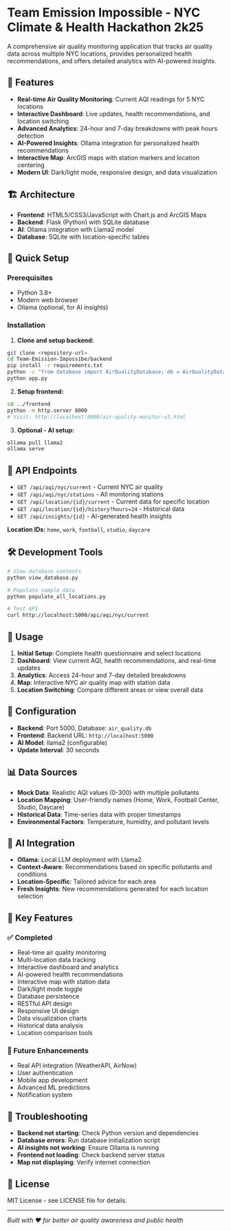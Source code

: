 # Team Emission Impossible - NYC Climate & Health Hackathon 2k25

A comprehensive air quality monitoring application that tracks air quality data across multiple NYC locations, provides personalized health recommendations, and offers detailed analytics with AI-powered insights.

## 🌟 Features

- **Real-time Air Quality Monitoring**: Current AQI readings for 5 NYC locations
- **Interactive Dashboard**: Live updates, health recommendations, and location switching
- **Advanced Analytics**: 24-hour and 7-day breakdowns with peak hours detection
- **AI-Powered Insights**: Ollama integration for personalized health recommendations
- **Interactive Map**: ArcGIS maps with station markers and location centering
- **Modern UI**: Dark/light mode, responsive design, and data visualization

## 🏗️ Architecture

- **Frontend**: HTML5/CSS3/JavaScript with Chart.js and ArcGIS Maps
- **Backend**: Flask (Python) with SQLite database
- **AI**: Ollama integration with Llama2 model
- **Database**: SQLite with location-specific tables

## 🚀 Quick Setup

### Prerequisites
- Python 3.8+
- Modern web browser
- Ollama (optional, for AI insights)

### Installation

1. **Clone and setup backend:**
```bash
git clone <repository-url>
cd Team-Emission-Impossibe/backend
pip install -r requirements.txt
python -c "from database import AirQualityDatabase; db = AirQualityDatabase(); db.initialize_db()"
python app.py
```

2. **Setup frontend:**
```bash
cd ../frontend
python -m http.server 8000
# Visit: http://localhost:8000/air-quality-monitor-v3.html
```

3. **Optional - AI setup:**
```bash
ollama pull llama2
ollama serve
```

## 📡 API Endpoints

- `GET /api/aqi/nyc/current` - Current NYC air quality
- `GET /api/aqi/nyc/stations` - All monitoring stations  
- `GET /api/location/{id}/current` - Current data for specific location
- `GET /api/location/{id}/history?hours=24` - Historical data
- `GET /api/insights/{id}` - AI-generated health insights

**Location IDs:** `home`, `work`, `football`, `studio`, `daycare`

## 🛠️ Development Tools

```bash
# View database contents
python view_database.py

# Populate sample data
python populate_all_locations.py

# Test API
curl http://localhost:5000/api/aqi/nyc/current
```

## 📱 Usage

1. **Initial Setup**: Complete health questionnaire and select locations
2. **Dashboard**: View current AQI, health recommendations, and real-time updates
3. **Analytics**: Access 24-hour and 7-day detailed breakdowns
4. **Map**: Interactive NYC air quality map with station data
5. **Location Switching**: Compare different areas or view overall data

## 🔧 Configuration

- **Backend**: Port 5000, Database: `air_quality.db`
- **Frontend**: Backend URL: `http://localhost:5000`
- **AI Model**: llama2 (configurable)
- **Update Interval**: 30 seconds

## 📊 Data Sources

- **Mock Data**: Realistic AQI values (0-300) with multiple pollutants
- **Location Mapping**: User-friendly names (Home, Work, Football Center, Studio, Daycare)
- **Historical Data**: Time-series data with proper timestamps
- **Environmental Factors**: Temperature, humidity, and pollutant levels

## 🤖 AI Integration

- **Ollama**: Local LLM deployment with Llama2
- **Context-Aware**: Recommendations based on specific pollutants and conditions
- **Location-Specific**: Tailored advice for each area
- **Fresh Insights**: New recommendations generated for each location selection

## 🎯 Key Features

### ✅ Completed
- Real-time air quality monitoring
- Multi-location data tracking
- Interactive dashboard and analytics
- AI-powered health recommendations
- Interactive map with station data
- Dark/light mode toggle
- Database persistence
- RESTful API design
- Responsive UI design
- Data visualization charts
- Historical data analysis
- Location comparison tools

### 🔮 Future Enhancements
- Real API integration (WeatherAPI, AirNow)
- User authentication
- Mobile app development
- Advanced ML predictions
- Notification system

## 🐛 Troubleshooting

- **Backend not starting**: Check Python version and dependencies
- **Database errors**: Run database initialization script
- **AI insights not working**: Ensure Ollama is running
- **Frontend not loading**: Check backend server status
- **Map not displaying**: Verify internet connection

## 📄 License

MIT License - see LICENSE file for details.

---

*Built with ❤️ for better air quality awareness and public health*